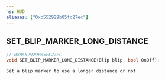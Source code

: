 ```yaml
---
ns: HUD
aliases: ["0xb552929b85fc27ec"]
---
```

## SET_BLIP_MARKER_LONG_DISTANCE

```c
// 0xB552929B85FC27EC
void SET_BLIP_MARKER_LONG_DISTANCE(Blip blip, bool OnOff);
```

```
Set a blip marker to use a longer distance or not
```

